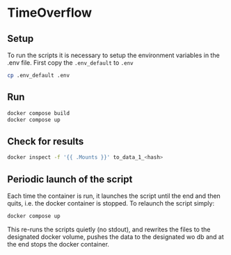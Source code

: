 # TimeOverflow

## Setup
To run the scripts it is necessary to setup the environment variables in the
.env file. First copy the `.env_default` to `.env`
```sh
cp .env_default .env
```

## Run
```sh
docker compose build
docker compose up
```

## Check for results
```sh
docker inspect -f '{{ .Mounts }}' to_data_1_<hash>
```

## Periodic launch of the script
Each time the container is run, it launches the script until the end and then
quits, i.e. the docker container is stopped. To relaunch the script simply:
```sh
docker compose up
```

This re-runs the scripts quietly (no stdout), and rewrites the files to the
designated docker volume, pushes the data to the designated wo db and at the
end stops the docker container.
